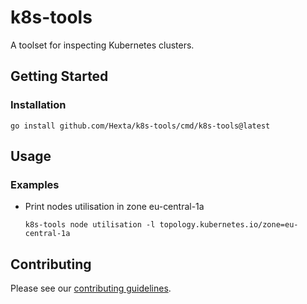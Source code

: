 # k8s-tools

A toolset for inspecting Kubernetes clusters.

## Getting Started

### Installation

```shell
go install github.com/Hexta/k8s-tools/cmd/k8s-tools@latest
```

## Usage

### Examples

* Print nodes utilisation in zone eu-central-1a
    ```shell
    k8s-tools node utilisation -l topology.kubernetes.io/zone=eu-central-1a
    ```

## Contributing

Please see our [contributing guidelines](CONTRIBUTING.md).
